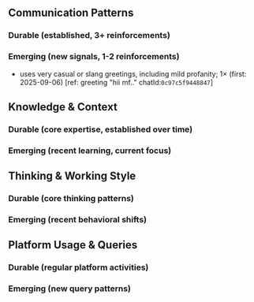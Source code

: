 ## Communication Patterns
### Durable (established, 3+ reinforcements)

### Emerging (new signals, 1-2 reinforcements)
- uses very casual or slang greetings, including mild profanity; 1× (first: 2025-09-06) [ref: greeting "hii mf.." chatId:`0c97c5f9448847`]

## Knowledge & Context
### Durable (core expertise, established over time)

### Emerging (recent learning, current focus)

## Thinking & Working Style
### Durable (core thinking patterns)

### Emerging (recent behavioral shifts)

## Platform Usage & Queries
### Durable (regular platform activities)

### Emerging (new query patterns)
